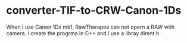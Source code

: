 # converter-TIF-to-CRW-Canon-1Ds
When I use Canon 1Ds mk1, RawTherapee can not opern a RAW with camera. 
I create the progrma in C++ and I use a libray dirent.h .
